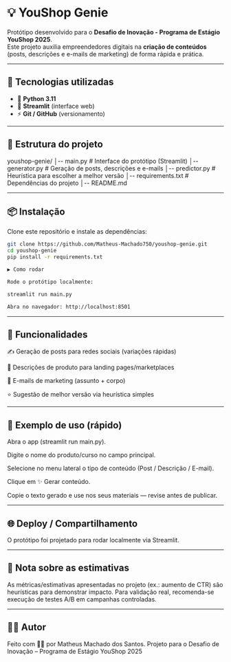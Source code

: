 # 💡 YouShop Genie

Protótipo desenvolvido para o **Desafio de Inovação - Programa de Estágio YouShop 2025**.  
Este projeto auxilia empreendedores digitais na **criação de conteúdos** (posts, descrições e e-mails de marketing) de forma rápida e prática.

---

## 🚀 Tecnologias utilizadas
- 🐍 **Python 3.11**
- 🎨 **Streamlit** (interface web)
- ⚡ **Git / GitHub** (versionamento)

---

## 📂 Estrutura do projeto
youshop-genie/
│-- main.py # Interface do protótipo (Streamlit)
│-- generator.py # Geração de posts, descrições e e-mails
│-- predictor.py # Heurística para escolher a melhor versão
│-- requirements.txt # Dependências do projeto
│-- README.md

---
## 📦 Instalação

Clone este repositório e instale as dependências:

```bash
git clone https://github.com/Matheus-Machado750/youshop-genie.git
cd youshop-genie
pip install -r requirements.txt

▶️ Como rodar

Rode o protótipo localmente:

streamlit run main.py

Abra no navegador: http://localhost:8501
```
---

## 🎯 Funcionalidades

✍️ Geração de posts para redes sociais (variações rápidas)

🛒 Descrições de produto para landing pages/marketplaces

📧 E-mails de marketing (assunto + corpo)

⭐ Sugestão de melhor versão via heurística simples

---

## 📌 Exemplo de uso (rápido)

Abra o app (streamlit run main.py).

Digite o nome do produto/curso no campo principal.

Selecione no menu lateral o tipo de conteúdo (Post / Descrição / E-mail).

Clique em ✨ Gerar conteúdo.

Copie o texto gerado e use nos seus materiais — revise antes de publicar.

---

## 🌐 Deploy / Compartilhamento

O protótipo foi projetado para rodar localmente via Streamlit.

---

## 📝 Nota sobre as estimativas

As métricas/estimativas apresentadas no projeto (ex.: aumento de CTR) são heurísticas para demonstrar impacto. Para validação real, recomenda-se execução de testes A/B em campanhas controladas.

---

## 👨‍💻 Autor

Feito com 💚💙 por Matheus Machado dos Santos.
Projeto para o Desafio de Inovação – Programa de Estágio YouShop 2025
